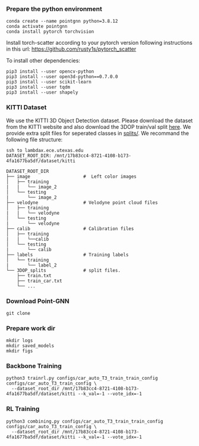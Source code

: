 
### Prepare the python environment
```
conda create --name pointgnn python=3.8.12
conda activate pointgnn
conda install pytorch torchvision

```
Install torch-scatter according to your pytorch version following instructions in this url: https://github.com/rusty1s/pytorch_scatter

To install other dependencies: 
```
pip3 install --user opencv-python
pip3 install --user open3d-python==0.7.0.0
pip3 install --user scikit-learn
pip3 install --user tqdm
pip3 install --user shapely
```

### KITTI Dataset

We use the KITTI 3D Object Detection dataset. Please download the dataset from the KITTI website and also download the 3DOP train/val split [here](https://xiaozhichen.github.io/files/mv3d/imagesets.tar.gz). We provide extra split files for seperated classes in [splits/](splits). We recommand the following file structure:

```
ssh to lambdax.ece.utexas.edu
DATASET_ROOT_DIR: /mnt/17b83cc4-8721-4108-b173-4fa1677ba5df/dataset/kitti 
```
    DATASET_ROOT_DIR
    ├── image                    #  Left color images
    │   ├── training
    |   |   └── image_2            
    │   └── testing
    |       └── image_2 
    ├── velodyne                 # Velodyne point cloud files
    │   ├── training
    |   |   └── velodyne            
    │   └── testing
    |       └── velodyne 
    ├── calib                    # Calibration files
    │   ├── training
    |   |   └──calib            
    │   └── testing
    |       └── calib 
    ├── labels                   # Training labels
    │   └── training
    |       └── label_2
    └── 3DOP_splits              # split files.
        ├── train.txt
        ├── train_car.txt
        └── ...

### Download Point-GNN
```
git clone 
```

### Prepare work dir
```
mkdir logs
mkdir saved_models
mkdir figs
```

### Backbone Training
```
python3 trainrl.py configs/car_auto_T3_train_train_config configs/car_auto_T3_train_config \
  --dataset_root_dir /mnt/17b83cc4-8721-4108-b173-4fa1677ba5df/dataset/kitti --k_val=-1 --vote_idx=-1 
```

### RL Training
```
python3 combining.py configs/car_auto_T3_train_train_config configs/car_auto_T3_train_config \
  --dataset_root_dir /mnt/17b83cc4-8721-4108-b173-4fa1677ba5df/dataset/kitti --k_val=-1 --vote_idx=-1 
```

